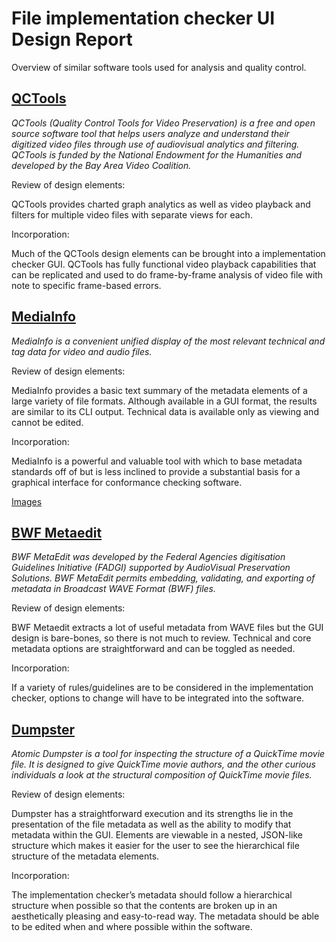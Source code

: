 # File implementation checker UI Design Report

Overview of similar software tools used for analysis and quality control.


## [QCTools](http://www.bavc.org/qctools)

*QCTools (Quality Control Tools for Video Preservation) is a free and open source software tool that helps users analyze and understand their digitized video files through use of audiovisual analytics and filtering. QCTools is funded by the National Endowment for the Humanities and developed by the Bay Area Video Coalition.*

Review of design elements:

QCTools provides charted graph analytics as well as video playback and filters for multiple video files with separate views for each.

Incorporation:

Much of the QCTools design elements can be brought into a implementation checker GUI. QCTools has fully functional video playback capabilities that can be replicated and used to do frame-by-frame analysis of video file with note to specific frame-based errors.

## [MediaInfo](https://mediaarea.net/us/MediaInfo)

*MediaInfo is a convenient unified display of the most relevant technical and tag data for video and audio files.*

Review of design elements:

MediaInfo provides a basic text summary of the metadata elements of a large variety of file formats. Although available in a GUI format, the results are similar to its CLI output. Technical data is available only as viewing and cannot be edited.

Incorporation:

MediaInfo is a powerful and valuable tool  with which to base metadata standards off of but is less inclined to provide a substantial basis for a graphical interface for conformance checking software.

[Images](https://mediaarea.net/en-us/MediaInfo/Screenshots)

## [BWF Metaedit](http://sourceforge.net/projects/bwfmetaedit/)

*BWF MetaEdit was developed by the Federal Agencies digitisation Guidelines Initiative (FADGI) supported by AudioVisual Preservation Solutions. BWF MetaEdit permits embedding, validating, and exporting of metadata in Broadcast WAVE Format (BWF) files.*

Review of design elements:

BWF Metaedit extracts a lot of useful metadata from WAVE files but the GUI design is bare-bones, so there is not much to review. Technical and core metadata options are straightforward and can be toggled as needed.

Incorporation:

If a variety of rules/guidelines are to be considered in the implementation checker, options to change will have to be integrated into the software.

## [Dumpster](http://www.atomicdumpster.com/)

*Atomic Dumpster is a tool for inspecting the structure of a QuickTime movie file. It is designed to give QuickTime movie authors, and the other curious individuals a look at the structural composition of QuickTime movie files.*

Review of design elements:

Dumpster has a straightforward execution and its strengths lie in the presentation of the file metadata as well as the ability to modify that metadata within the GUI. Elements are viewable in a nested, JSON-like structure which makes it easier for the user to see the hierarchical file structure of the metadata elements.

Incorporation:

The implementation checker’s metadata should follow a hierarchical structure when possible so that the contents are broken up in an aesthetically pleasing and easy-to-read way. The metadata should be able to be edited when and where possible within the software.
